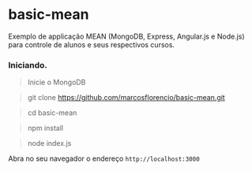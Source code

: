 # basic-mean

Exemplo de applicação MEAN (MongoDB, Express, Angular.js e Node.js) para controle de alunos e seus respectivos cursos.


### Iniciando.

> Inicie o MongoDB

> git clone https://github.com/marcosflorencio/basic-mean.git

> cd basic-mean

> npm install

> node index.js


Abra no seu navegador o endereço `http://localhost:3000`

